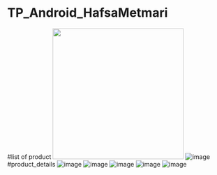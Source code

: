 # TP_Android_HafsaMetmari

#list of product
<img src="![image](https://github.com/user-attachments/assets/291c4e5b-1919-490a-80c5-28f1e732198c)" width="300"/>
![image](https://github.com/user-attachments/assets/1a71d37f-6079-4f8c-aa17-f6175d419121)
#product_details
![image](https://github.com/user-attachments/assets/36b2f39d-f716-44e0-8be7-1ec412f3ce99)
![image](https://github.com/user-attachments/assets/85b8ad08-4851-47cb-84e5-876ea5cf6138)
![image](https://github.com/user-attachments/assets/e68a123c-a7f8-4a8c-a3a5-4c19d488756d)
![image](https://github.com/user-attachments/assets/bc2d4d25-b8b3-4d9a-9ba5-5df10e0cab63)
![image](https://github.com/user-attachments/assets/7de44235-301a-4fed-9a4b-e25ba8739bbe)




